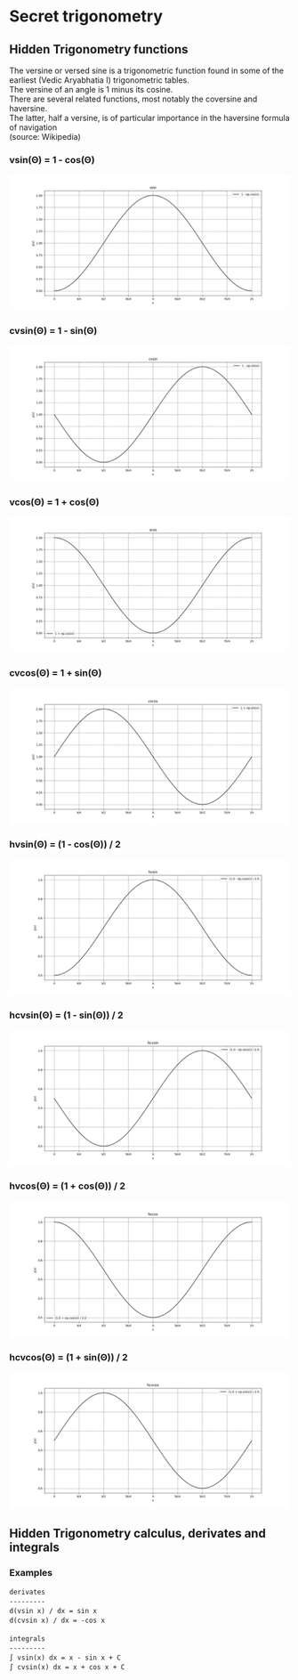 # Secret trigonometry

## Hidden Trigonometry functions

The versine or versed sine is a trigonometric function found in some of the  earliest (Vedic Aryabhatia I) trigonometric tables.  
The versine of an angle is 1 minus its cosine.  
There are several related functions, most notably the coversine and haversine.  
The latter, half a versine, is of particular importance in
the haversine formula of navigation  
(source: Wikipedia)

### vsin(Θ) = 1 - cos(Θ)

![vsin](./assets/vsin.png)

### cvsin(Θ) = 1 - sin(Θ)

![cvsin](./assets/cvsin.png)

### vcos(Θ) = 1 + cos(Θ)

![vcos](./assets/vcos.png)

### cvcos(Θ) = 1 + sin(Θ)

![cvcos](./assets/cvcos.png)

### hvsin(Θ) = (1 - cos(Θ)) / 2

![hvsin](./assets/hvsin.png)

### hcvsin(Θ) = (1 - sin(Θ)) / 2

![hcvsin](./assets/hcvsin.png)

### hvcos(Θ) = (1 + cos(Θ)) / 2

![hvcos](./assets/hvcos.png)

### hcvcos(Θ) = (1 + sin(Θ)) / 2

![hcvcos](./assets/hcvcos.png)

## Hidden Trigonometry calculus, derivates and integrals

### Examples

```txt
derivates
---------
d(vsin x) / dx = sin x
d(cvsin x) / dx = -cos x

integrals
---------
∫ vsin(x) dx = x - sin x + C
∫ cvsin(x) dx = x + cos x + C
```

